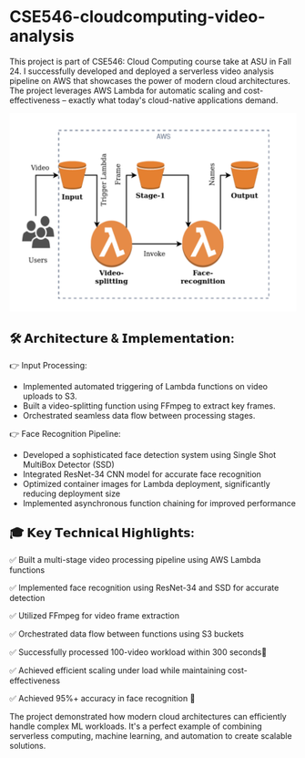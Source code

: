 # CSE546-cloudcomputing-video-analysis

This project is part of CSE546: Cloud Computing course take at ASU in Fall 24. I successfully developed and deployed a serverless video analysis pipeline on AWS that showcases the power of modern cloud architectures. The project leverages AWS Lambda for automatic scaling and cost-effectiveness – exactly what today's cloud-native applications demand.


![](https://github.com/SarthakRana/CSE546-cloudcomputing-video-analysis/blob/main/architecture.png)


## 🛠️ 𝗔𝗿𝗰𝗵𝗶𝘁𝗲𝗰𝘁𝘂𝗿𝗲 & 𝗜𝗺𝗽𝗹𝗲𝗺𝗲𝗻𝘁𝗮𝘁𝗶𝗼𝗻:

 👉 Input Processing:
- Implemented automated triggering of Lambda functions on video uploads to S3.
- Built a video-splitting function using FFmpeg to extract key frames.
- Orchestrated seamless data flow between processing stages.

 👉 Face Recognition Pipeline:
- Developed a sophisticated face detection system using Single Shot MultiBox Detector (SSD)
- Integrated ResNet-34 CNN model for accurate face recognition
- Optimized container images for Lambda deployment, significantly reducing deployment size
- Implemented asynchronous function chaining for improved performance

## 🎓 𝗞𝗲𝘆 𝗧𝗲𝗰𝗵𝗻𝗶𝗰𝗮𝗹 𝗛𝗶𝗴𝗵𝗹𝗶𝗴𝗵𝘁𝘀:

✅ Built a multi-stage video processing pipeline using AWS Lambda functions

✅ Implemented face recognition using ResNet-34 and SSD for accurate detection

✅ Utilized FFmpeg for video frame extraction

✅ Orchestrated data flow between functions using S3 buckets

✅ Successfully processed 100-video workload within 300 seconds🚀 

✅ Achieved efficient scaling under load while maintaining cost-effectiveness

✅ Achieved 95%+ accuracy in face recognition 🎯 

The project demonstrated how modern cloud architectures can efficiently handle complex ML workloads. It's a perfect example of combining serverless computing, machine learning, and automation to create scalable solutions.
